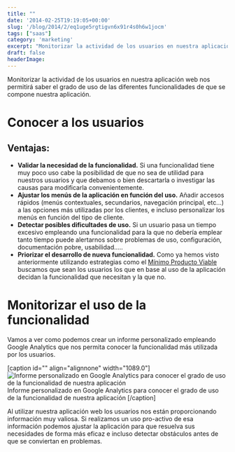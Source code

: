 ```yaml
---
title: ""
date: '2014-02-25T19:19:05+00:00'
slug: '/blog/2014/2/eq1uge5rgtigvn6x91r4s0h6w1jocm'
tags: ["saas"]
category: 'marketing'
excerpt: "Monitorizar la actividad de los usuarios en nuestra aplicación web nos permitirá saber el grado de uso de las diferentes funcionalidades de que se compone nuestra aplicación.# Conocer a los usuarios..."
draft: false
headerImage:
---
```

Monitorizar la actividad de los usuarios en nuestra aplicación web nos permitirá saber el grado de uso de las diferentes funcionalidades de que se compone nuestra aplicación.

# Conocer a los usuarios

## Ventajas:

- **Validar la necesidad de la funcionalidad.** Si una funcionalidad tiene muy poco uso cabe la posibilidad de que no sea de utilidad para nuestros usuarios y que debamos o bien descartarla o investigar las causas para modificarla convenientemente.
- **Ajustar los menús de la aplicación en función del uso.** Añadir accesos rápidos (menús contextuales, secundarios, navegación principal, etc...) a las opciones más utilizadas por los clientes, e incluso personalizar los menús en función del tipo de cliente.
- **Detectar posibles dificultades de uso.** Si un usuario pasa un tiempo excesivo empleando una funcionalidad para la que no debería emplear tanto tiempo puede alertarnos sobre problemas de uso, configuración, documentación pobre, usabilidad.....
- **Priorizar el desarrollo de nueva funcionalidad.** Como ya hemos visto anteriormente utilizando estrategias como el [Mínimo Producto Viable](http://www.alvareznavarro.es/blog/2014/02/minimo-producto-viable-parte-1) buscamos que sean los usuarios los que en base al uso de la aplicación decidan la funcionalidad que necesitan y la que no.

# Monitorizar el uso de la funcionalidad

Vamos a ver como podemos crear un informe personalizado empleando Google Analytics que nos permita conocer la funcionalidad más utilizada por los usuarios.

 [caption id="" align="alignnone" width="1089.0"] ![Informe personalizado en Google Analytics para conocer el grado de uso de la funcionalidad de nuestra aplicación](http://static1.squarespace.com/static/5303797ae4b0c6ad9e43f072/5303ce80e4b0400995a883d6/530ceb47e4b08f01a9f2944f/1393355628854/content_usage_frecquency.png) Informe personalizado en Google Analytics para conocer el grado de uso de la funcionalidad de nuestra aplicación [/caption]



Al utilizar nuestra aplicación web los usuarios nos están proporcionando información muy valiosa. Si realizamos un uso pro-activo de esa información podemos ajustar la aplicación para que resuelva sus necesidades de forma más eficaz e incluso detectar obstáculos antes de que se conviertan en problemas.
